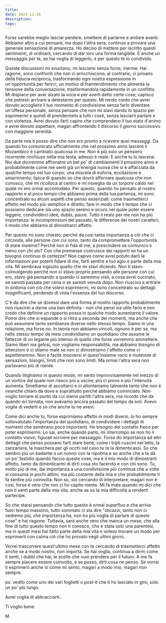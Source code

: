 ```yaml
---
title: 
date: 2023-11-16 
description: 
tags: 
---
```


 Forse sarebbe meglio lasciar perdere, smettere di parlarne e andare avanti. Abbiamo altro a cui pensare, ma dopo l'altra sera, continuo a provare una generale sensazione di amarezza. Ho deciso di mettere per iscritto questi sentimenti, di ordinarli, cercando di dar loro una forma tangibile. È anche un messaggio per te, se hai voglia di leggerlo, e per questo te lo condivido.

Queste discussioni mi svuotano, mi lasciano senza forze, inerme. Hai ragione, sono confronti che non ci arricchiscono; al contrario, ci privano della fiducia reciproca, trasformando ogni nostra espressione in un'opportunità per ferirci, un motivo di fraintendimento che alimenta la tensione della conversazione, trasformandola rapidamente in un conflitto. Mi dispiace per aver alzato la voce e per averti detto certe cose; capisco che potresti arrivare a detestarmi per questo. Mi rendo conto che avrei dovuto accogliere il tuo momento di condivisione senza farlo diventare un'offesa personale, senza pensare che non mi stavi dando lo spazio per esprimermi e quindi di prendermelo a tutti i costi, senza lasciarti parlare e con violenza. Avrei dovuto farti capire che comprendevo il tuo stato d'animo e avrei dovuto aspettare, magari affrontando il discorso il giorno successivo con maggiore serenità.

Da parte mia ti posso dire che non ero pronto a ricevere quei messaggi. Da quando ho comunicato ufficialmente che nel prossimo anno lascerò il Mozambico è cambiato qualcosa in me. Non è più solo un pensiero ricorrente rinchiuso nella mia testa, adesso è reale. E anche tu lo lascerai. Noi due dovremmo affronatre un bel po' di cambiamenti il prossimo anno e probabilmente come me senti già un'energia nuova che si è affacciata da qualche tempo nel tuo corpo; una miscela di euforia, eccitazione e smarrimento, tipica di quando so che dovrò affornare qualcosa che non conosco, che mi ricolloca al centro e mi risveglia da un torpore caldo nel quale mi ero ormai accomodato. Per questo, quando ho pensato al nostro rapporto e al poco tempo che abbiamo prima della tua partenza, mi sono concentrato su alcuni aspetti che penso essenziali: come trasmetterci affetto nel modo più semplice e diretto; fare in modo che il tempo che ci possiamo dedicare sia uno spazio sereno e sicuro nel quale poter essere leggere, condividerci idee, dubbi, paure. Tutto il resto per me non ha più importanza: le incomprensioni del passato, le differenze dei nostri caratteri, il modo che abbiamo di dimostrarci affetto. 

Per questo mi sono chiesto: perché da così tanta importanza a ciò che ci circonda, alle persone con cui sono, tanto da compromettere l'opportunità di stare insieme? Perché non si fida di me, a prescindere se comunico o meno con chi sto? Con che premesse costruisce dei rapporti se ha un bisogno continuo di certezze? Non capivo come avrei potuto darti le informazioni per poterti fidare di me, farti sentire a tuo agio e parte della mia vita. Mi sembrava ingiusto quello che mi stavi dicendo. Non ti stavo coinvolgendo perché non ci stavo proprio pensando alle persone con cui ero, stavo già pensando a quando ci saremmo visti, a cosa avrei cucinato, se saresti passata per cena o se saresti venuta dopo. Non riuscivo a entrare in sintonia con ciò che volevi esprimermi, mi sono concentrato su dettagli insignificanti, perdendo di vista l'essenza del tuo discorso.

C'è da dire che se dovessi dare una forma al nostro rapporto probabilmente non riuscirei a darne una ben definita - non che pensi sia utile farlo e non credo che definire un rapporto possa in qualche modo aunentarne il valore. Potrei dire che si espande o si ritira a seconda dei momenti, ma anche che può assumere tante sembianze diverse nello stesso tempo. Siamo in una relazione, ma forse no. In teoria non abbiamo vincoli, ognuno è per se, ma nello stesso tempo da mesi condividiamo un quotidiano che assume le fattezze di un legame più intenso di quello che forse vorremmo ammettere. Siamo liberi ma gelosi, non vogliamo responsabilità, ma abbiamo bisogno di attenzioni e ci stiamo male se non ci dimostriamo l'affetto come ci aspetteremmo. Non è facile muoversi in quest'insieme vario e mutevole di sensazioni, bisogni, limiti che non sono limiti. Ma ormai l'altra sera non parlavamo più di niente.

 Quando litighiamo in questo modo, mi sento improvvisamente nel mezzo di un vortice dal quale non riesco più a uscire; più ci provo e più l'intensità aumenta. Smettiamo di ascoltarci e ci allontaniamo talmente tanto che non è neanche chiaro da dove e soprattutto perché abbiamo cominciato. Non voglio tornare al punto da cui siamo partiti l'altra sera, ma ricordo che da quando eri tornata, non avevamo ancora passato del tempo da soli. Avevo voglia di vederti e so che anche tu ne avevi.

Come dici anche tu, forse esprimiamo affetto in modi diversi. Io ho sempre sottovalutato l'importanza del quotidiano, di condividere i dettagli di momenti che sembrano poco importanti. Ho bisogno del contatto fisico per poter esprimermi. Lo sai, anche quando parlo, mi interrompo se non ho il contatto visivo; figurati scrivere per messaggio. Forse do importanza ad altri dettagli che penso possano farti stare bene, come i tripli cuscini nel letto, la zanzariera, la maschera per gli occhi nel caso tu te la dimenticassi. So che sembro più un badante o un nonno con la nipotina e so anche che a te dà un po' fastidio quando faccio queste cose, ma è il mio modo di dimostrarti affetto, tanto da dimenticarmi di dirti cosa sto facendo e con chi sono. Tu, molto più di me, dai importanza a una condivisione più continua che a volte si consuma in pochi attimi, ma più costante della mia e che probabilmente ti fa sentire più coinvolta. Non so, sto cercando di interpretare, magari non è così, forse è vero che non ci ho capito niente. Mi fa male quando mi dici che non ti senti parte della mia vita, anche se so la mia difficoltà a renderti partecipe.

So che starai pensando che tutto questo è ormai superfluo e che arriva fuori tempo massimo, tutto sommato ci sta dire "sticazzi, tanto non ci vedremo più, che importanza ha, non ho più voglia di parlare di queste cose" e hai ragione. Tuttavia, sarà anche vero che manca un mese, che alla fine di tutto questo tempo non ti conosco, che è stata solo una parentesi, ma in questi mesi hai fatto parte della mia vita e volevo trovare un modo per esprimerti con calma ciò che ho provato negli ultimi giorni.

Vorrei trascorrere quest'ultimo mese con te cercando di trasmetterci affetto anche se a modo nostro, non importa. Se hai voglia, continua a dirmi come ti senti, i dubbi che hai, le scelte che vuoi prendere per il futuro. A me fa sempre piacere essere coinvolto, e se posso, dirti cosa ne penso. Se vorrai ti esprimerò anche io come mi sento, magari a modo mio, magari non sempre.

ps: vedilo come uno dei vari foglietti o post-it che ti ho lasciato in giro, solo un po' più lungo.

Avrei voglia di abbracciarti. 

Ti voglio bene.

M.





